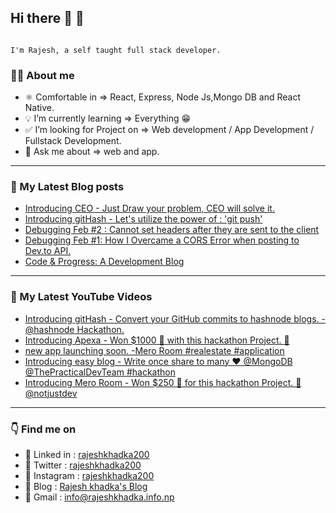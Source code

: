 ## Hi there 👋 👋

```

I'm Rajesh, a self taught full stack developer.

```

### 👨‍💻 About me

- ⚛️ Comfortable in => React, Express, Node Js,Mongo DB and React Native.
- 💡 I’m currently learning => Everything 😁
- ✅ I’m looking for Project on => Web development / App Development / Fullstack Development.
- 💬 Ask me about => web and app.

--------------------------------------------------------

### 📗 My Latest Blog posts

<!-- BLOG-POST-LIST:START -->
- [Introducing CEO - Just Draw your problem, CEO will solve it.](https://blog.rajeshkhadka.info.np/ceo)
- [Introducing gitHash - Let&#39;s utilize the power of : &#39;git push&#39;](https://blog.rajeshkhadka.info.np/introducing-githash-lets-utilize-the-power-of-git-push)
- [Debugging Feb #2 : Cannot set headers after they are sent to the client](https://blog.rajeshkhadka.info.np/debugging-feb-2-cannot-set-headers-after-they-are-sent-to-the-client)
- [Debugging Feb #1: How I Overcame a CORS Error when posting to Dev.to API.](https://blog.rajeshkhadka.info.np/debugging-feb-1-how-i-overcame-a-cors-error-when-posting-to-devto-api)
- [Code &amp; Progress: A Development Blog](https://blog.rajeshkhadka.info.np/code-progress-a-development-blog)
<!-- BLOG-POST-LIST:END -->
--------------------------------------------------

### 🔴 My Latest YouTube Videos
<!-- YOUTUBE-VIDEOS-LIST:START -->
- [Introducing gitHash - Convert your GitHub commits to hashnode blogs. -  @hashnode Hackathon.](https://www.youtube.com/watch?v=a_rUcsIkN7A)
- [Introducing Apexa - Won $1000 🤑 with this hackathon Project. 🚀](https://www.youtube.com/watch?v=4dyoFMiMUnk)
- [new app launching soon. -Mero Room #realestate #application](https://www.youtube.com/watch?v=MKVPnRJ0KVk)
- [Introducing easy blog - Write once share to many ❤ @MongoDB @ThePracticalDevTeam  #hackathon](https://www.youtube.com/watch?v=5sh75GbRSRU)
- [Introducing Mero Room - Won $250 🤑 for this hackathon Project.  🏡 @notjustdev](https://www.youtube.com/watch?v=0GYYh3aouFI)
<!-- YOUTUBE-VIDEOS-LIST:END -->

 --------------------------------------------------

### 👇 Find me on

- 🔗 Linked in : <a  target="_blank" href = "https://www.linkedin.com/in/rajeshkhadka200"> rajeshkhadka200 </a>
- 🔗 Twitter : <a  target="_blank" href = "https://www.twitter.com/rajeshkhadka200"> rajeshkhadka200 </a>
- 🔗 Instagram : <a target="_blank" href = "https://www.instagram.com/rajeshkhadka200"> rajeshkhadka200 </a>
- 🔗 Blog : <a target="_blank" href = "https://blog.rajeshkhadka.info.np/"> Rajesh khadka's Blog </a>
- 🔗 Gmail : info@rajeshkhadka.info.np
